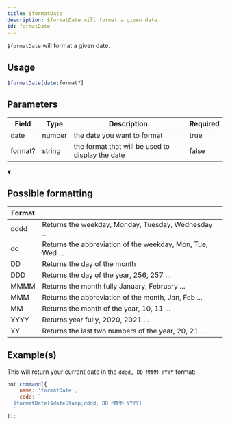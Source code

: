 ```yaml
---
title: $formatDate
description: $formatDate will format a given date.
id: formatDate
---
```


`$formatDate` will format a given date.

## Usage

```php
$formatDate[date;format?]
```

## Parameters

| Field   | Type   | Description                                      | Required |
|---------|--------|--------------------------------------------------|----------|
| date    | number | the date you want to format                      | true     |
| format? | string | the format that will be used to display the date | false    |

<details open>
  <summary> <h2> Possible formatting </h2></summary>

| Format |                                                            |
|--------|------------------------------------------------------------|
| dddd   | Returns the weekday, Monday, Tuesday, Wednesday ...        |
| dd     | Returns the abbreviation of the weekday, Mon, Tue, Wed ... |
| DD     | Returns the day of the month                               |
| DDD    | Returns the day of the year, 256, 257 ...                  |
| MMMM   | Returns the month fully January, February ...              |
| MMM    | Returns the abbreviation of the month, Jan, Feb ...        |
| MM     | Returns the month of the year, 10, 11 ...                  |
| YYYY   | Returns year fully, 2020, 2021 ...                         |
| YY     | Returns the last two numbers of the year, 20, 21 ...       |

</details>

## Example(s)

This will return your current date in the `dddd, DD MMMM YYYY` format:

```javascript
bot.command({
    name: 'formatDate',
    code: `
  $formatDate[$dateStamp;dddd, DD MMMM YYYY]
  `
});
```
